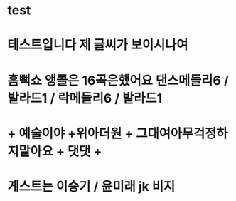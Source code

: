 # test

# 테스트입니다 제 글씨가 보이시나여

# 흠뻑쇼 앵콜은 16곡은했어요 댄스메들리6 / 발라드1 / 락메들리6 / 발라드1
# + 예술이야 +위아더원 + 그대여아무걱정하지말아요 + 댓댓 + 
# 게스트는 이승기 / 윤미래 jk 비지
